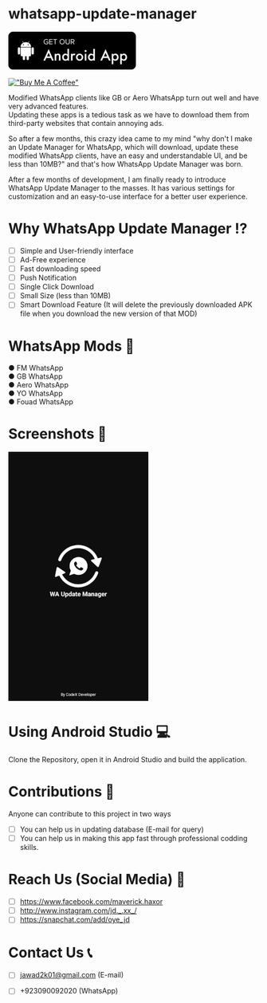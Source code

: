 # whatsapp-update-manager

[![Github All Releases](images/download.png)](https://github.com/itx-jd/whatsapp-update-manager/blob/main/app/release/WA%20Update%20Manager%20v1.apk)



[!["Buy Me A Coffee"](https://www.buymeacoffee.com/assets/img/custom_images/orange_img.png)](https://www.buymeacoffee.com/jadi)

Modified WhatsApp clients like GB or Aero WhatsApp turn out well and have very advanced features.<br>
Updating these apps is a tedious task as we have to download them from third-party websites that contain annoying ads.

So after a few months, this crazy idea came to my mind "why don't I make an Update Manager for WhatsApp, which will download, update these modified WhatsApp clients, have an easy and understandable UI, and be less than 10MB?" and that's how WhatsApp Update Manager was born.

After a few months of development, I am finally ready to introduce WhatsApp Update Manager to the masses. It has various settings for customization and an easy-to-use interface for a better user experience.

# Why WhatsApp Update Manager ⁉️
- [ ] Simple and User-friendly interface
- [ ] Ad-Free experience
- [ ] Fast downloading speed
- [ ] Push Notification
- [ ] Single Click Download
- [ ] Small Size (less than 10MB)
- [ ] Smart Download Feature (It will delete the previously downloaded APK file when you download the new version of that MOD)

# WhatsApp Mods 📜
●   FM WhatsApp <br>
●   GB WhatsApp <br>
●   Aero WhatsApp <br>
●   YO WhatsApp <br>
●   Fouad WhatsApp <br>

# Screenshots 📸

![](images/screenshots.gif)

# Using Android Studio 💻
Clone the Repository, open it in Android Studio and build the application.

# Contributions 🤝
  Anyone can contribute to this project in two ways
  
- [ ] You can help us in updating database (E-mail for query)
- [ ] You can help us in making this app fast through professional codding skills.

# Reach Us (Social Media) 🚀
  
- [ ] https://www.facebook.com/maverick.haxor
- [ ] http://www.instagram.com/jd._.xx_/
- [ ] https://snapchat.com/add/oye_jd

# Contact Us 📞
  
- [ ] jawad2k01@gmail.com (E-mail)
- [ ] +923090092020 (WhatsApp)


